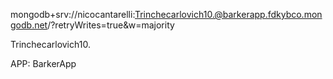 mongodb+srv://nicocantarelli:Trinchecarlovich10.@barkerapp.fdkybco.mongodb.net/?retryWrites=true&w=majority

Trinchecarlovich10.

APP: BarkerApp